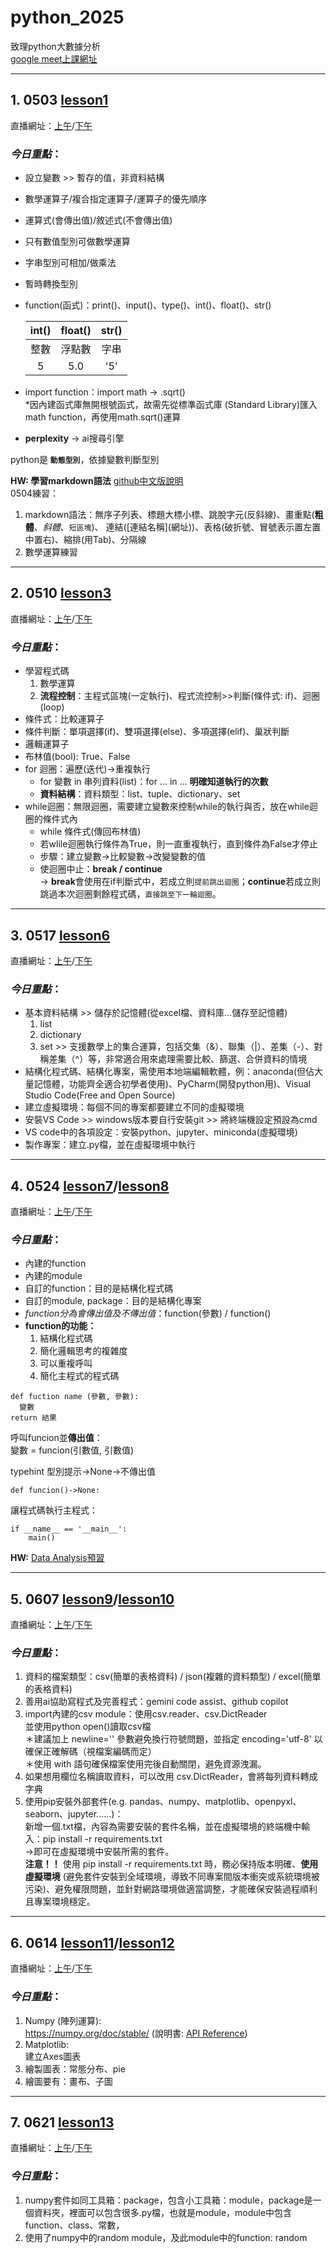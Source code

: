 # python_2025
致理python大數據分析  
[google meet上課網址](https://meet.google.com/qkf-btyj-jnz)
___
## 1. 0503 [lesson1](https://github.com/anannhuang/pythonlesson2025/tree/main/lesson)

直播網址：[上午](https://youtube.com/live/ds8RirjEo4M)/[下午](https://www.youtube.com/watch?v=EXC_aE3XmtI)

### *今日重點*：
- 設立變數 >> 暫存的值，非資料結構
- 數學運算子/複合指定運算子/運算子的優先順序
- 運算式(會傳出值)/敘述式(不會傳出值)
- 只有數值型別可做數學運算
- 字串型別可相加/做乘法
- 暫時轉換型別
- function(函式)：print()、input()、type()、int()、float()、str()
  
    |int() |float() |str()|
    |:----:|:----:|:----:|
    |整數|浮點數|字串|
    |5|5.0|'5'|

- import function：import math -> .sqrt()  
   *因內建函式庫無開根號函式，故需先從標準函式庫 (Standard Library)匯入math function，再使用math.sqrt()運算
- **perplexity** -> ai搜尋引擎

python是 __`動態型別`__，依據變數判斷型別

__HW: 學習markdown語法__ [github中文版說明](https://gist.github.com/billy3321/1001749662c370887c63bb30f26c9e6e)   
0504練習：   
1. markdown語法：無序子列表、標題大標小標、跳脫字元(反斜線)、畫重點(__粗體__、_斜體_、`短區塊`)、
   連結(\[連結名稱\](網址))、表格(破折號、冒號表示置左置中置右)、縮排(用Tab)、分隔線
3. 數學運算練習


___
## 2. 0510 [lesson3](lesson3)

直播網址：[上午](https://www.youtube.com/watch?v=j6IfJ4IW8ws)/[下午](https://www.youtube.com/watch?v=ubAmIJHRqfk)

### *今日重點*：
- 學習程式碼
  1. 數學運算
  2. **流程控制**：主程式區塊(一定執行)、程式流控制\>>判斷(條件式: if)、迴圈(loop)
- 條件式：比較運算子
- 條件判斷：單項選擇(if)、雙項選擇(else)、多項選擇(elif)、巢狀判斷
- 邏輯運算子
- 布林值(bool): True、False
- for 迴圈：遍歷(迭代)\->重複執行
  - for 變數 in 串列資料(list)：for ... in ... **明確知道執行的次數**
  - **資料結構**：資料類型：list、tuple、dictionary、set
- while迴圈：無限迴圈，需要建立變數來控制while的執行與否，放在while迴圈的條件式內
  - while 條件式(傳回布林值)
  - 若wlile迴圈執行條件為True，則一直重複執行，直到條件為False才停止
  - 步驟：建立變數->比較變數->改變變數的值
  - 使迴圈中止：**break / continue**   
    -> **break**會使用在if判斷式中，若成立則`提前跳出迴圈`；**continue**若成立則跳過本次迴圈剩餘程式碼，`直接跳至下一輪迴圈`。


___
## 3. 0517 [lesson6](lesson6)

直播網址：[上午](https://www.youtube.com/watch?v=TD-aKNc1on0)/[下午](https://www.youtube.com/watch?v=CRB_ymO10ac)

### *今日重點*：
- 基本資料結構 >> 儲存於記憶體(從excel檔、資料庫...儲存至記憶體)
  1. list
  2. dictionary
  3. set >> 支援數學上的集合運算，包括交集（&）、聯集（|）、差集（-）、對稱差集（^）等，非常適合用來處理需要比較、篩選、合併資料的情境
- 結構化程式碼、結構化專案，需使用本地端編輯軟體，例：anaconda(但佔大量記憶體，功能齊全適合初學者使用)、PyCharm(開發python用)、Visual Studio Code(Free and Open Source)
- 建立虛擬環境：每個不同的專案都要建立不同的虛擬環境
- 安裝VS Code >> windows版本要自行安裝git >> 將終端機設定預設為cmd
- VS code中的各項設定：安裝python、jupyter、miniconda(虛擬環境)
- 製作專案：建立.py檔，並在虛擬環境中執行


___
## 4. 0524 [lesson7](lesson7)/[lesson8](lesson8)

直播網址：[上午](https://www.youtube.com/watch?v=ZGaOBcsPJUY)/[下午](https://www.youtube.com/watch?v=vdRyEXHGl0g)

### *今日重點*：
- 內建的function
- 內建的module
- 自訂的function：目的是結構化程式碼
- 自訂的module, package：目的是結構化專案
- *function分為會傳出值及不傳出值*：function(參數) / function()
- **function的功能：**   
  1. 結構化程式碼
  2. 簡化邏輯思考的複雜度
  3. 可以重複呼叫
  4. 簡化主程式的程式碼
```
def fuction name (參數, 參數):
  變數
return 結果
```
呼叫funcion並**傳出值**：   
變數 = funcion(引數值, 引數值)

typehint 型別提示->None->不傳出值   
```
def funcion()->None:
```

讓程式碼執行主程式：
```
if __name__ == '__main__':
    main()
```


__HW:__
[Data Analysis預習](https://github.com/roberthsu2003/PythonForDataAnalysis)



___
## 5. 0607 [lesson9](lesson9)/[lesson10](lesson10)

直播網址：[上午](https://www.youtube.com/watch?v=uj32e0eMqnw)/[下午](https://www.youtube.com/watch?v=UHfRyhXsQSE)

### *今日重點*：
1. 資料的檔案類型：csv(簡單的表格資料) / json(複雜的資料類型) / excel(簡單的表格資料)
2. 善用ai協助寫程式及完善程式：gemini code assist、github copilot
3. import內建的csv module：使用csv.reader、csv.DictReader   
並使用python open()讀取csv檔   
＊建議加上 newline='' 參數避免換行符號問題，並指定 encoding='utf-8' 以確保正確解碼（視檔案編碼而定）    
＊使用 with 語句確保檔案使用完後自動關閉，避免資源洩漏。
4. 如果想用欄位名稱讀取資料，可以改用 csv.DictReader，會將每列資料轉成字典
5. 使用pip安裝外部套件(e.g. pandas、numpy、matplotlib、openpyxl、seaborn、jupyter......)：   
新增一個.txt檔，內容為需要安裝的套件名稱，並在虛擬環境的終端機中輸入：pip install -r requirements.txt   
\->即可在虛擬環境中安裝所需的套件。   
**注意！！** 使用 pip install -r requirements.txt 時，務必保持版本明確、**使用虛擬環境** (避免套件安裝到全域環境，導致不同專案間版本衝突或系統環境被污染)、避免權限問題，並針對網路環境做適當調整，才能確保安裝過程順利且專案環境穩定。



___
## 6. 0614 [lesson11](lesson11)/[lesson12](lesson12)

直播網址：[上午](https://www.youtube.com/watch?v=5FTG01CcnRg)/[下午](https://www.youtube.com/watch?v=T1uInJbtqXM)

### *今日重點*：
1. Numpy (陣列運算):   
https://numpy.org/doc/stable/ (說明書: [API Reference](https://numpy.org/doc/stable/reference/index.html#reference))
2. Matplotlib:   
建立Axes圖表
3. 繪製圖表：常態分布、pie
4. 繪圖要有：畫布、子圖




___
## 7. 0621 [lesson13](lesson13)

直播網址：[上午](https://www.youtube.com/watch?v=w7S73kkpUXQ)/[下午]()

### *今日重點*：
1. numpy套件如同工具箱：package，包含小工具箱：module，package是一個資料夾，裡面可以包含很多.py檔，也就是module，module中包含function、class、常數，
2. 使用了numpy中的random module，及此module中的function: random






